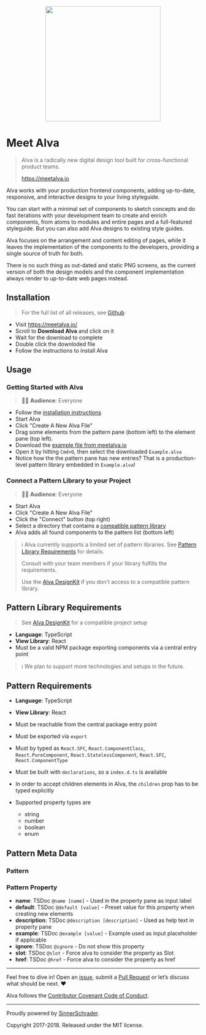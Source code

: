 <p align="center">
<img src="https://meetalva.github.io/media/alva.svg" width="300">
</p>

# Meet Alva

> Alva is a radically new digital design tool built for cross-functional product teams.
>
> https://meetalva.io


Alva works with your production frontend components, adding up-to-date, responsive, and interactive designs to your living styleguide.

You can start with a minimal set of components to sketch concepts and do fast iterations with your development team to create and enrich components, from atoms to modules and entire pages and a full-featured styleguide. But you can also add Alva designs to existing style
guides.

Alva focuses on the arrangement and content editing of pages, while it leaves the implementation of the components to the developers, providing a single source of truth for both.

There is no such thing as out-dated and static PNG screens, as the current version of both the design models and the component implementation always render to up-to-date web pages instead.

## Installation

> For the full list of all releases, see [Github](https://github.com/meetalva/alva/releases)

* Visit https://meetalva.io/
* Scroll to **Download Alva** and click on it
* Wait for the download to complete
* Double click the downloded file
* Follow the instructions to install Alva

## Usage

### Getting Started with Alva

> 👩‍🎓 **Audience**: Everyone

* Follow the [installation instructions](#installation)
* Start Alva
* Click "Create A New Alva File"
* Drag some elements from the pattern pane (bottom left) to the element pane (top left).
* Download the [example file from meetalva.io](https://meetalva.io/Example.alva)
* Open it by hitting `Cmd+O`, then select the downloaded `Example.alva`
* Notice how the the pattern pane has new entries? That is a production-level pattern library embedded in `Example.alva`!


### Connect a Pattern Library to your Project

> 👩‍🎓 **Audience**: Everyone

* Start Alva
* Click "Create A New Alva File"
* Click the "Connect" button (top right)
* Select a directory that contains a [compatible pattern library](#pattern-library-requirements)
* Alva adds all found components to the pattern list (bottom left)

> :information_source: Alva currently supports a limited set of pattern libraries. See [Pattern Library Requirements](#pattern-library-requirements) for details. 
>
> Consult with your team members if your library fulfills the requirements.
>
> Use the [Alva DesignKit](git@github.com:meetalva/designkit.git) if you don't access to a compatible pattern library.


## Pattern Library Requirements

> See [Alva DesignKit](https://github.com/meetalva/designkit) for a compatible project setup

* **Language**: TypeScript
* **View Library**: React
* Must be a valid NPM package exporting components via a central entry point

> :information_source: We plan to support more technologies and setups in the future.


## Pattern Requirements

* **Language**: TypeScript
* **View Library**: React

* Must be reachable from the central package entry point
* Must be exported via `export`
* Must by typed as `React.SFC`, `React.ComponentClass`, `React.PureComponent`, `React.StatelessComponent`, `React.SFC`, `React.ComponentType`
* Must be built with `declarations`, so a `index.d.ts` is available
* In order to accept children elements in Alva, the `children` prop has to be typed explicitly

* Supported property types are
  * string
  * number
  * boolean
  * enum

## Pattern Meta Data

### Pattern

### Pattern Property

* **name**: TSDoc `@name [name]` - Used in the property pane as input label
* **default**: TSDoc `@default [value]` - Preset value for this property when creating new elements
* **description**: TSDoc `@description [description]` - Used as help text in property pane
* **example**: TSDoc `@example [value]` - Example used as input placeholder if applicable
* **ignore**: TSDoc `@ignore` - Do not show this property
* **slot**: TSDoc `@slot` - Force alva to consider the property as Slot
* **href**: TSDoc `@href` - Force alva to consider the property as href 

---

Feel free to dive in! Open an [issue](https://github.com/meetalva/alva/issues/new), submit a
[Pull Request](https://github.com/meetalva/alva/compare) or let’s discuss what should be next. ❤️

Alva follows the [Contributor Covenant Code of Conduct](CODE_OF_CONDUCT.md).

---

Proudly powered by [SinnerSchrader](https://github.com/sinnerschrader).

Copyright 2017-2018. Released under the MIT license.

